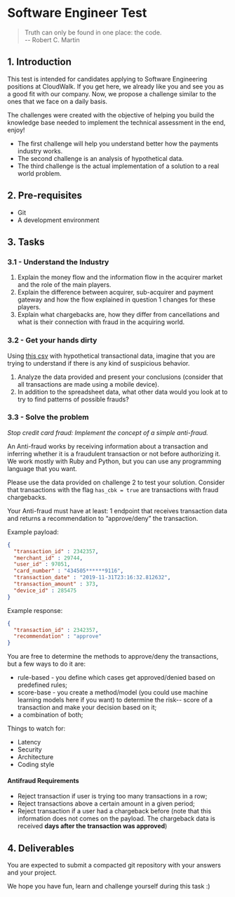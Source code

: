 # Software Engineer Test

> Truth can only be found in one place: the code. <br/>
> -- Robert C. Martin

## 1. Introduction

This test is intended for candidates applying to Software Engineering positions at CloudWalk.
If you get here, we already like you and see you as a good fit with our company. Now, we propose a challenge similar to the ones that we face on a daily basis.

The challenges were created with the objective of helping you build the knowledge base needed to implement the technical assessment in the end, enjoy!

- The first challenge will help you understand better how the payments industry works.
- The second challenge is an analysis of hypothetical data.
- The third challenge is the actual implementation of a solution to a real world problem. 

## 2. Pre-requisites

- Git
- A development environment

## 3. Tasks

### 3.1 - Understand the Industry
1. Explain the money flow and the information flow in the acquirer market and the role of the main players.
2. Explain the difference between acquirer, sub-acquirer and payment gateway and how the flow explained in question 1 changes for these players.
3. Explain what chargebacks are, how they differ from cancellations and what is their connection with fraud in the acquiring world.

### 3.2 - Get your hands dirty

Using [this csv](https://gist.github.com/cloudwalk-tests/76993838e65d7e0f988f40f1b1909c97#file-transactional-sample-csv)
 with hypothetical transactional data, imagine that you are trying to understand if there is any kind of suspicious behavior.

1. Analyze the data provided and present your conclusions (consider that all transactions are made using a mobile device).
2. In addition to the spreadsheet data, what other data would you look at to try to find patterns of possible frauds? 

### 3.3 - Solve the problem

*Stop credit card fraud: Implement the concept of a simple anti-fraud.*

An Anti-fraud works by receiving information about a transaction and inferring whether it is a fraudulent transaction or not before authorizing it. 
We work mostly with Ruby and Python, but you can use any programming language that you want. 

Please use the data provided on challenge 2 to test your solution. Consider that transactions with the flag ```has_cbk = true``` are transactions with fraud chargebacks.

Your Anti-fraud must have at least:
1 endpoint that receives transaction data and returns a recommendation to “approve/deny” the transaction.

Example payload:
```json
{
  "transaction_id" : 2342357,
  "merchant_id" : 29744,
  "user_id" : 97051,
  "card_number" : "434505******9116",
  "transaction_date" : "2019-11-31T23:16:32.812632",
  "transaction_amount" : 373,
  "device_id" : 285475
}
```
Example response:
```json
{ 
  "transaction_id" : 2342357,
  "recommendation" : "approve"
}
```

You are free to determine the methods to approve/deny the transactions, but a few ways to do it are:

- rule-based  - you define which cases get approved/denied based on predefined rules;
- score-base  - you create a method/model (you could use machine learning models here if you want)  to determine the risk-- score of a transaction and make your decision based on it; 
- a combination of both;
 
Things to watch for:
- Latency
- Security
- Architecture
- Coding style

#### Antifraud Requirements

- Reject transaction if user is trying too many transactions in a row;
- Reject transactions above a certain amount in a given period;
- Reject transaction if a user had a chargeback before (note that this information does not comes on the payload. The chargeback data is received **days after the transaction was approved**)

## 4. Deliverables

You are expected to submit a compacted git repository with your answers and your project.

We hope you have fun, learn and challenge yourself during this task :)
